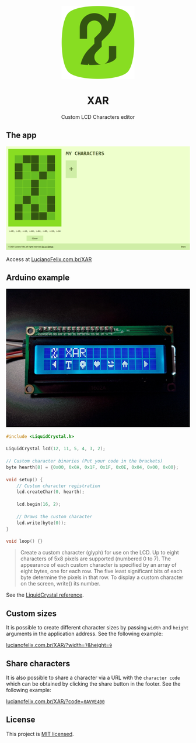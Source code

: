 <p align="center">
    <a href="https://lucianofelix.com.br/XAR" target="_blank" rel="noopener noreferrer">
        <img src="./assets/icons/icon.svg" width="200" alt="XAR logo">
    </a>
</p>

<h1 align="center">XAR</h1>
<p align="center">
    Custom LCD Characters editor
</p>

## The app

![XAR app desktop](./assets/screenshots/app-desktop.webp)

Access at [LucianoFelix.com.br/XAR](https://lucianofelix.com.br/XAR/)

## Arduino example

![](./assets/images/arduino-example.webp)

```c++
#include <LiquidCrystal.h>

LiquidCrystal lcd(12, 11, 5, 4, 3, 2);

// Custom character binaries (Put your code in the brackets)
byte hearth[8] = {0x00, 0x0A, 0x1F, 0x1F, 0x0E, 0x04, 0x00, 0x00};

void setup() {
    // Custom character registration
    lcd.createChar(0, hearth);

    lcd.begin(16, 2);
    
    // Draws the custom character
    lcd.write(byte(0));
}

void loop() {}

```

> Create a custom character (glyph) for use on the LCD. Up to eight characters of 5x8 pixels are supported (numbered 0 to 7). The appearance of each custom character is specified by an array of eight bytes, one for each row. The five least significant bits of each byte determine the pixels in that row. To display a custom character on the screen, write() its number.

See the [LiquidCrystal reference](https://www.arduino.cc/en/Reference/LiquidCrystal).

## Custom sizes

It is possible to create different character sizes by passing `width` and `height` arguments in the application address. See the following example:

[lucianofelix.com.br/XAR/?width=`7`&height=`9`](https://lucianofelix.com.br/XAR/?width=7&height=9)

## Share characters

It is also possible to share a character via a URL with the `character code` which can be obtained by clicking the share button in the footer. See the following example:

[lucianofelix.com.br/XAR/?code=`0AVVE400`](https://lucianofelix.com.br/XAR/?code=0AVVE400)

## License
This project is [MIT licensed](https://github.com/FelixLuciano/XAR/blob/main/LICENSE).
